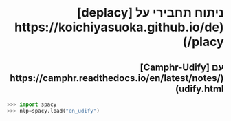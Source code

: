 <h1 dir="rtl"> ניתוח תחבירי על [deplacy](https://koichiyasuoka.github.io/deplacy/)</h1>

<h2 dir="rtl"> עם [Camphr-Udify](https://camphr.readthedocs.io/en/latest/notes/udify.html)</h2>

```py
>>> import spacy
>>> nlp=spacy.load("en_udify")
```
